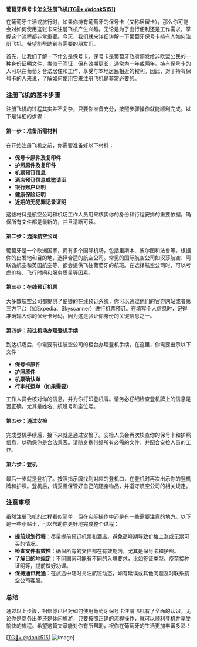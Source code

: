 **葡萄牙保号卡怎么注册飞机[[TG💪+ @donk5151](https://t.me/s/donk5151)]**

在葡萄牙生活或旅行时，如果你持有葡萄牙的保号卡（又称居留卡），那么你可能会对如何使用这张卡来注册飞机产生兴趣。无论是为了出行便利还是工作需求，掌握这个流程都非常重要。今天，我们就来详细讲解一下葡萄牙保号卡持有人如何注册飞机，希望能帮助到有需要的朋友们。

首先，让我们了解一下什么是保号卡。保号卡是葡萄牙政府颁发给非欧盟公民的一种身份证明文件，类似于签证，但有效期更长，通常为一年或两年。持有保号卡的人可以在葡萄牙合法居住和工作，享受与本地居民相近的权利。因此，对于持有保号卡的人来说，了解如何使用它来注册飞机是非常必要的。

### 注册飞机的基本步骤

注册飞机的过程其实并不复杂，只要你准备充分，按照步骤操作就能顺利完成。以下是详细的步骤：

#### 第一步：准备所需材料

在开始注册飞机之前，你需要准备好以下材料：
- **保号卡原件及复印件**
- **护照原件及复印件**
- **机票预订信息**
- **酒店预订信息或邀请函**
- **银行账户证明**
- **健康保险证明**
- **近期的无犯罪记录证明**

这些材料是航空公司和机场工作人员用来核实你的身份和行程安排的重要依据。确保所有文件都是最新的，并且清晰可读。

#### 第二步：选择航空公司

葡萄牙是一个欧洲国家，拥有多个国际机场，包括里斯本、波尔图和法鲁等。根据你的出发地和目的地，选择合适的航空公司。常见的国际航空公司如汉莎航空、阿联酋航空和英国航空等，都会提供飞往葡萄牙的航班。在选择航空公司时，可以考虑价格、飞行时间和服务质量等因素。

#### 第三步：在线预订机票

大多数航空公司都提供了便捷的在线预订系统，你可以通过他们的官方网站或者第三方平台（如Expedia、Skyscanner）进行机票预订。在填写个人信息时，记得准确输入你的保号卡号码，因为这是验证你身份的关键信息之一。

#### 第四步：前往机场办理登机手续

到达机场后，你需要前往航空公司的柜台办理登机手续。在这里，你需要出示以下文件：
- **保号卡原件**
- **护照原件**
- **机票确认单**
- **行李托运单（如果需要）**

工作人员会核对你的信息，并为你打印登机牌。请务必仔细检查登机牌上的信息是否正确，尤其是姓名、航班号和座位号。

#### 第五步：通过安检

完成登机手续后，接下来就是通过安检了。安检人员会再次核查你的保号卡和护照信息，以确保你是合法乘客。请随身携带好所有必需的文件，并配合安检人员的工作。

#### 第六步：登机

最后一步就是登机了。按照指示牌找到对应的登机口，在登机时再次出示你的登机牌和护照。登机后，请妥善保管好自己的随身物品，并遵守航空公司的相关规定。

### 注意事项

虽然注册飞机的过程看似简单，但在实际操作中还是有一些需要注意的地方。以下是一些小贴士，可以帮助你更好地完成整个过程：

- **提前规划行程**：尽量提前预订机票和酒店，避免高峰期导致价格上涨或无票可买的情况。
- **检查文件有效性**：确保所有的文件都在有效期内，尤其是保号卡和护照。
- **了解目的地规定**：不同国家可能有不同的入境要求，比如签证类型、疫苗接种证明等，提前做好功课。
- **保持通讯畅通**：在旅途中随时关注航班动态，如有延误或其他问题及时联系航空公司客服。

### 总结

通过以上步骤，相信你已经对如何使用葡萄牙保号卡注册飞机有了全面的认识。无论你是商务出差还是休闲旅游，只要按照正确的流程操作，就可以顺利登机并享受愉快的旅程。希望这篇文章能对你有所帮助，祝你在葡萄牙的生活更加丰富多彩！

[[TG💪+ @donk5151](https://t.me/s/donk5151) ![Image](https://i.postimg.cc/rwNCRYN7/Snipaste-2025-04-30-17-27-05.png)]